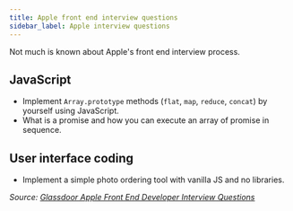 ```yaml
---
title: Apple front end interview questions
sidebar_label: Apple interview questions
---
```


Not much is known about Apple's front end interview process.

## JavaScript

- Implement `Array.prototype` methods (`flat`, `map`, `reduce`, `concat`) by yourself using JavaScript.
- What is a promise and how you can execute an array of promise in sequence.

## User interface coding

- Implement a simple photo ordering tool with vanilla JS and no libraries.

_Source: [Glassdoor Apple Front End Developer Interview Questions](https://www.glassdoor.sg/Interview/Apple-Front-End-Developer-Interview-Questions-EI_IE1138.0,5_KO6,25.htm)_
